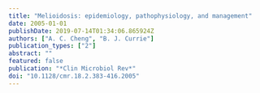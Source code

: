 ```yaml
---
title: "Melioidosis: epidemiology, pathophysiology, and management"
date: 2005-01-01
publishDate: 2019-07-14T01:34:06.865924Z
authors: ["A. C. Cheng", "B. J. Currie"]
publication_types: ["2"]
abstract: ""
featured: false
publication: "*Clin Microbiol Rev*"
doi: "10.1128/cmr.18.2.383-416.2005"
---
```



